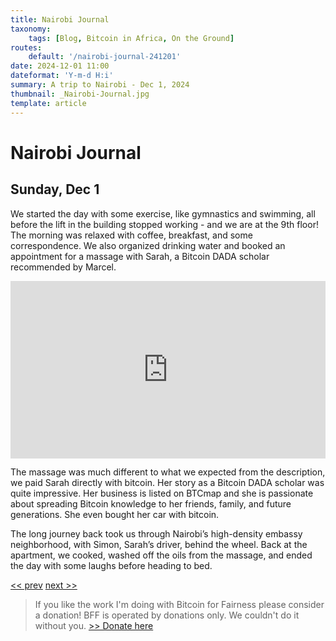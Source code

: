 ```yaml
---
title: Nairobi Journal
taxonomy:
    tags: [Blog, Bitcoin in Africa, On the Ground]
routes:
    default: '/nairobi-journal-241201'
date: 2024-12-01 11:00
dateformat: 'Y-m-d H:i'
summary: A trip to Nairobi - Dec 1, 2024
thumbnail: _Nairobi-Journal.jpg
template: article
---
```


# Nairobi Journal

## Sunday, Dec 1

We started the day with some exercise, like gymnastics and swimming, all before the lift in the building stopped working - and we are at the 9th floor! The morning was relaxed with coffee, breakfast, and some correspondence. We also organized drinking water and booked an appointment for a massage with Sarah, a Bitcoin DADA scholar recommended by Marcel.

<div style="padding:56.25% 0 0 0;position:relative;"><iframe src="https://player.vimeo.com/video/1035462542?badge=0&amp;autopause=0&amp;player_id=0&amp;app_id=58479" frameborder="0" allow="autoplay; fullscreen; picture-in-picture; clipboard-write; encrypted-media" style="position:absolute;top:0;left:0;width:100%;height:100%;" title="241201-1"></iframe></div>

The massage was much different to what we expected from the description, we paid Sarah directly with bitcoin. Her story as a Bitcoin DADA scholar was quite impressive. Her business is listed on BTCmap and she is passionate about spreading Bitcoin knowledge to her friends, family, and future generations. She even bought her car with bitcoin.

The long journey back took us through Nairobi’s high-density embassy neighborhood, with Simon, Sarah’s driver, behind the wheel. Back at the apartment, we cooked, washed off the oils from the massage, and ended the day with some laughs before heading to bed.

[<< prev](/nairobi-journal-241130) [next >>](/nairobi-journal-241202)

> If you like the work I'm doing with Bitcoin for Fairness please consider a donation! BFF is operated by donations only. We couldn't do it without you. [>> Donate here](https://bffbtc.org/donate/)